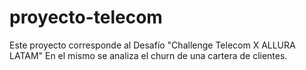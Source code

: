 # proyecto-telecom
Este proyecto corresponde al Desafío "Challenge Telecom X ALLURA LATAM" En el mismo se analiza el churn de una cartera de clientes.
